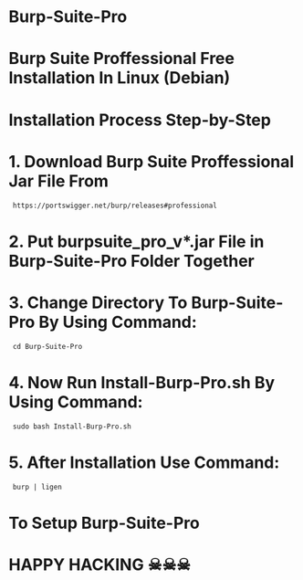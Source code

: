 

# Burp-Suite-Pro
# Burp Suite Proffessional Free Installation In Linux (Debian)
# Installation Process Step-by-Step
# 1. Download Burp Suite Proffessional Jar File From 
     https://portswigger.net/burp/releases#professional 
# 2. Put burpsuite_pro_v*.jar File in Burp-Suite-Pro Folder Together
# 3. Change Directory To Burp-Suite-Pro By Using Command:
     cd Burp-Suite-Pro
# 4. Now Run Install-Burp-Pro.sh By Using Command:
     sudo bash Install-Burp-Pro.sh 
# 5. After Installation Use Command:
     burp | ligen
#   To Setup Burp-Suite-Pro  

# HAPPY HACKING ☠☠☠




